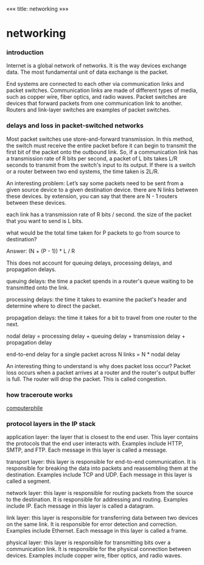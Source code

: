 «««
title: networking
»»»

# networking

### introduction

Internet is a global network of networks. It is the way devices exchange data. The most fundamental unit of data exchange is the packet.

End systems are connected to each other via communication links and packet switches. Communication links are made of different types of media, such as copper wire, fiber optics, and radio waves. Packet switches are devices that forward packets from one communication link to another. Routers and link-layer switches are examples of packet switches.

### delays and loss in packet-switched networks

Most packet switches use store-and-forward transmission. In this method, the switch must receive the entire packet before it can begin to transmit the first bit of the packet onto the outbound link. So, if a communication link has a transmission rate of R bits per second, a packet of L bits takes L/R seconds to transmit from the switch's input to its output. If there is a switch or a router between two end systems, the time taken is 2L/R.

An interesting problem:
Let’s say some packets need to be sent from a given source device to a given destination device. there are N links between these devices. by extension, you can say that there are N - 1 routers between these devices. 

each link has a transmission rate of R bits / second. the size of the packet that you want to send is L bits. 

what would be the total time taken for P packets to go from source to destination?

Answer: (N + (P - 1)) * L / R

This does not account for queuing delays, processing delays, and propagation delays.

queuing delays: the time a packet spends in a router's queue waiting to be transmitted onto the link.

processing delays: the time it takes to examine the packet's header and determine where to direct the packet.

propagation delays: the time it takes for a bit to travel from one router to the next.

nodal delay = processing delay + queuing delay + transmission delay + propagation delay

end-to-end delay for a single packet across N links = N * nodal delay

An interesting thing to understand is why does packet loss occur? Packet loss occurs when a packet arrives at a router and the router's output buffer is full. The router will drop the packet. This is called congestion.

### how traceroute works

[computerphile](https://www.youtube.com/watch?v=75yKT3OuE44&ab_channel=Computerphile)

### protocol layers in the IP stack

application layer: the layer that is closest to the end user. This layer contains the protocols that the end user interacts with. Examples include HTTP, SMTP, and FTP. Each message in this layer is called a message.

transport layer: this layer is responsible for end-to-end communication. It is responsible for breaking the data into packets and reassembling them at the destination. Examples include TCP and UDP. Each message in this layer is called a segment.

network layer: this layer is responsible for routing packets from the source to the destination. It is responsible for addressing and routing. Examples include IP. Each message in this layer is called a datagram.

link layer: this layer is responsible for transferring data between two devices on the same link. It is responsible for error detection and correction. Examples include Ethernet. Each message in this layer is called a frame.

physical layer: this layer is responsible for transmitting bits over a communication link. It is responsible for the physical connection between devices. Examples include copper wire, fiber optics, and radio waves.
